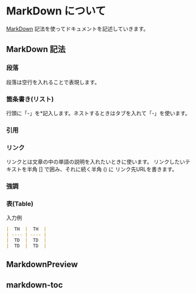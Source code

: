 # MarkDown について

[MarkDown] 記法を使ってドキュメントを記述していきます。

[MarkDown]: https://www.markdown.jp/what-is-markdown/

## MarkDown 記法

### 段落

段落は空行を入れることで表現します。

### 箇条書き(リスト)

行頭に「-」を*記入します。ネストするときはタブを入れて「-」を使います。

### 引用

### リンク

リンクとは文章の中の単語の説明を入れたいときに使います。
リンクしたいテキストを半角 [] で囲み、それに続く半角 () に
リンク先URLを書きます。

### 強調

### 表(Table)

入力例

~~~markdown
|  TH  |  TH  |
| ---- | ---- |
|  TD  |  TD  |
|  TD  |  TD  |
~~~

## MarkdownPreview

## markdown-toc
